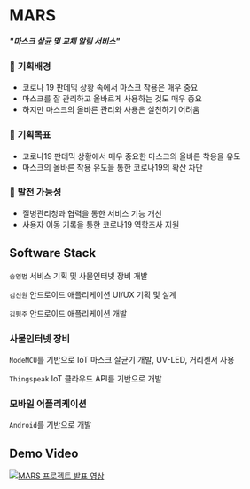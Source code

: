 # MARS
**_"마스크 살균 및 교체 알림 서비스"_**

### 🚩 **기획배경**

- 코로나 19 판데믹 상황 속에서 마스크 착용은 매우 중요
- 마스크를 잘 관리하고 올바르게 사용하는 것도 매우 중요
- 하지만 마스크의 올바른 관리와 사용은 실천하기 어려움

### 🚩 **기획목표**

- 코로나19 판데믹 상황에서 매우 중요한 마스크의 올바른 착용을 유도
- 마스크의 올바른 착용 유도을 통한 코로나19의 확산 차단

### 🚩 **발전 가능성**

- 질병관리청과 협력을 통한 서비스 기능 개선
- 사용자 이동 기록을 통한 코로나19 역학조사 지원


## Software Stack

`송영범` 서비스 기획 및 사물인터넷 장비 개발

`김진원` 안드로이드 애플리케이션 UI/UX 기획 및 설계

`김평주` 안드로이드 애플리케이션 개발

### 사물인터넷 장비

`NodeMCU`를 기반으로 IoT 마스크 살균기 개발, UV-LED, 거리센서 사용

`Thingspeak` IoT 클라우드 API를 기반으로 개발

### 모바일 어플리케이션

`Android`를 기반으로 개발

## Demo Video

[![MARS 프로젝트 발표 영상](http://img.youtube.com/vi/UxwCAhfyFv0/0.jpg)](https://youtu.be/UxwCAhfyFv0)
